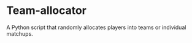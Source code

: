 # Team-allocator
A Python script that randomly allocates players into teams or individual matchups.

